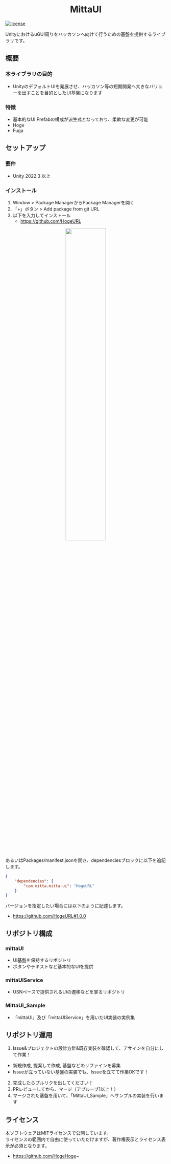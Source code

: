 <h1 align="center">MittaUI</h1>

[![license](https://img.shields.io/badge/LICENSE-MIT-green.svg)](LICENSE.md)

UnityにおけるuGUI周りをハッカソンへ向けて行うための基盤を提供するライブラリです。

## 概要

### 本ライブラリの目的
- UnityのデフォルトUIを発展させ、ハッカソン等の短期開発へ大きなバリューを出すことを目的としたUI基盤になります

### 特徴
- 基本的なUI Prefabの構成が派生式となっており、柔軟な変更が可能
- Hoge
- Fuga

## セットアップ

### 要件
* Unity 2022.3 以上

### インストール
1. Window > Package ManagerからPackage Managerを開く
2. 「+」ボタン > Add package from git URL
3. 以下を入力してインストール
   * https://github.com/HogeURL

<p align="center">
  <img width="50%" src="https://github.com/m-Mons/MittaUI/assets/64365341/3e4e5aba-0322-4503-808b-fe43c89bce39.png">
</p>

あるいはPackages/manifest.jsonを開き、dependenciesブロックに以下を追記します。

```json
{
    "dependencies": {
        "com.mitta.mitta-ui": "HogeURL"
    }
}
```

バージョンを指定したい場合には以下のように記述します。

* https://github.com/HogeURL#1.0.0


## リポジトリ構成

### mittaUI
- UI基盤を保持するリポジトリ
- ボタンやテキストなど基本的なUIを提供
### mittaUIService
- USNベースで提供されるUIの遷移などを掌るリポジトリ
### MittaUI_Sample
- 「mittaUI」及び「mittaUIService」を用いたUI実装の実例集

## リポジトリ運用
1. Issue&プロジェクトの設計方針&既存実装を確認して、アサインを自分にして作業！
- 新規作成, 提案して作成, 基盤などのリファインを募集
- Issueが立っていない基盤の実装でも、Issueを立てて作業OKです！
2. 完成したらプルリクを出してください！
3. PRレビューしてから、マージ（アプルーブ1以上！）
4. マージされた基盤を用いて、「MittaUI_Sample」へサンプルの実装を行います

## ライセンス
本ソフトウェアはMITライセンスで公開しています。  
ライセンスの範囲内で自由に使っていただけますが、著作権表示とライセンス表示が必須となります。

* https://github.com/HogeHoge~
